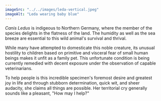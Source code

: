```yaml
---
imageSrc: "../../images/leda-vertical.jpeg"
imageAlt: "Leda wearing baby blue"
---
```


<i>Canis Ledus</i> is indigeous to Northern Germany, where the member of the species delights in the flatness of the land. The humidity as well as the sea breeze are essential to this wild animal's survival and thrival.

While many have attempted to domesticate this noble creature, its unusual hostility to children based on primitive and visceral fear of small human beings makes it unfit as a family pet. This unfortunate condition is being currently remedied with decent exposure under the observation of capable veterinarians.

To help people is this incredible specimen's foremost desire and greatest joy in life and through stubborn determination, quick wit, and sheer audacity, she claims all things are possible. Her territorial cry generally sounds like a pleasant, "How may I help?"